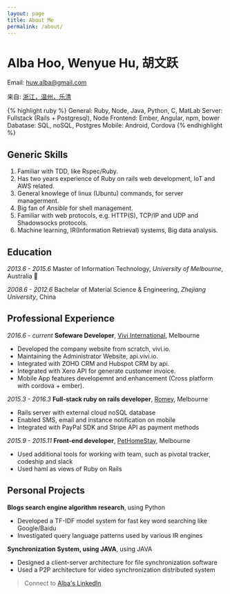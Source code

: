 ```yaml
---
layout: page
title: About Me
permalink: /about/
---
```


# Alba Hoo, Wenyue Hu, 胡文跃

Email: [huw.alba@gmail.com][email-to]

来自: [浙江，温州，乐清][address-url]

{% highlight ruby %}
General: Ruby, Node, Java, Python, C, MatLab
Server: Fullstack (Rails + Postgresql), Node
Frontend: Ember, Angular, npm, bower
Dabatase: SQL, noSQL, Postgres
Mobile: Android, Cordova
{% endhighlight %}

**Generic Skills**
---

1. Familiar with TDD, like Rspec/Ruby.
2. Has two years experience of Ruby on rails web development, IoT and AWS related.
3. General knowlege of linux (Ubuntu) commands, for server managerment.
4. Big fan of *Ansible* for shell management.
5. Familiar with web protocols, e.g. HTTP(S), TCP/IP and UDP and Shadowsocks protocols.
6. Machine learning, IR(Information Retrieval) systems, Big data analysis.

**Education**
---

_2013.6 - 2015.6_ Master of Information Technology, *University of Melbourne*, Australia 􏰂

_2008.6 - 2012.6_ Bachelar of Material Science & Engineering, *Zhejiang University*, China


**Professional Experience**
---

_2016.6 - current_ **Sofeware Developer**, [Vivi International][vivi-url], Melbourne

- Developed the company website from scratch, vivi.io.
- Maintaining the Administrator Website, api.vivi.io.
- Integrated with ZOHO CRM and Hubspot CRM by api.
- Integrated with Xero API for generate customer invoice.
- Mobile App features developemnt and enhancement (Cross platform with cordova + ember).

_2015.3 - 2016.3_ **Full-stack ruby on rails developer**, [Romey][romey-url], Melbourne

- Rails server with external cloud noSQL database
- Enabled SMS, email and instance notification on mobile
- Integrated with PayPal SDK and Stripe API as payment methods

_2015.9 - 2015.11_ **Front-end developer**, [PetHomeStay][pethomestay-url], Melbourne

- Used additional tools for working with team, such as pivotal tracker, codeship and slack
- Used haml as views of Ruby on Rails

**Personal Projects**
---

**Blogs search engine algorithm research**, using Python

- Developed a TF-IDF model system for fast key word searching like Google/Baidu
- Investigated query language patterns used by various IR engines

**Synchronization System, using JAVA**, using JAVA

- Designed a client-server architecture for file synchronization software
- Used a P2P architecture for video synchronization distributed system

> Connect to [Alba's LinkedIn][linkedIn]

[address-url]:/2018/01/08/温州人为什么精于经商致富.html
[email-to]: mailto:huw.alba@gmail.com
[linkedIn]: https://au.linkedin.com/in/alba-hoo
[romey-url]:https://www.romey.co
[pethomestay-url]:https://www.pethomestay.com.au
[vivi-url]:https://www.vivi.io
